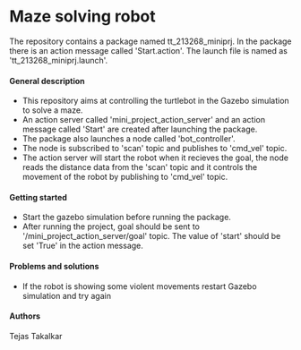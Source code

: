# Maze solving robot

The repository contains a package named tt_213268_miniprj. In the package there is an action message called 'Start.action'. The launch file is named as 'tt_213268_miniprj.launch'.

#### General description
 
* This repository aims at controlling the turtlebot in the Gazebo           simulation to solve a maze.
* An action server called 'mini_project_action_server' and an action message called 'Start' are created after launching the package.
* The package also launches a node called 'bot_controller'.
* The node is subscribed to 'scan' topic and publishes to 'cmd_vel' topic.
* The action server will start the robot when it recieves the goal, the node reads the distance data from the 'scan' topic and it controls the movement of the robot by publishing to 'cmd_vel' topic.

#### Getting started

* Start the gazebo simulation before running the package.
* After running the project, goal should be sent to '/mini_project_action_server/goal' topic. The value of 'start' should be set 'True' in the action message.
 
 #### Problems and solutions

 * If the robot is showing some violent movements restart Gazebo simulation and try again

 #### Authors

 Tejas Takalkar



